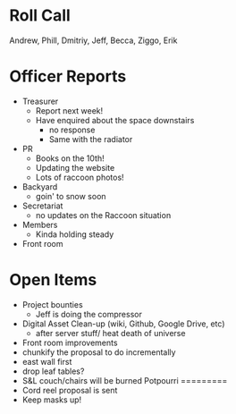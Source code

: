 Roll Call
=========
Andrew, Phill, Dmitriy, Jeff, Becca, Ziggo, Erik
  
Officer Reports
===============
- Treasurer
  - Report next week!
  - Have enquired about the space downstairs
    - no response
    - Same with the radiator
- PR
  - Books on the 10th!
  - Updating the website
  - Lots of raccoon photos!
- Backyard
  - goin' to snow soon
- Secretariat
  - no updates on the Raccoon situation
- Members
  - Kinda holding steady
- Front room
  
Open Items
==========
- Project bounties
  - Jeff is doing the compressor
- Digital Asset Clean-up (wiki, Github, Google Drive, etc)
  - after server stuff/ heat death of universe
- Front room improvements
 - chunkify the proposal to do incrementally
  - east wall first
   - drop leaf tables?
   - S&L couch/chairs will be burned
Potpourri
=========
- Cord reel proposal is sent
- Keep masks up!

